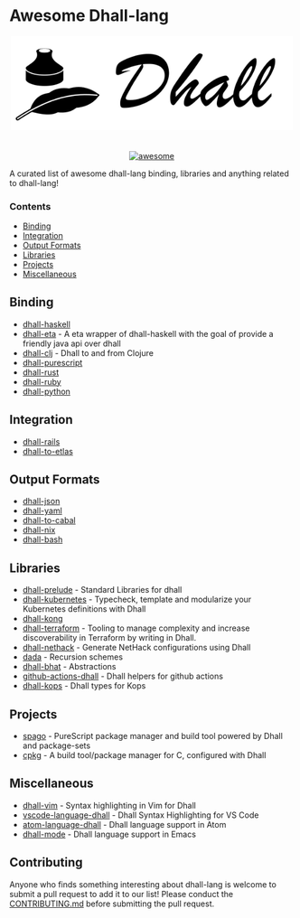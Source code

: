 # Awesome Dhall-lang

<div align="center">
    <div>
        <img width="500" src="img/dhall-logo.png" alt="dhall-logo">
    </div>
    <br>
    <br>
    <a href="https://awesome.re">
        <img src="https://awesome.re/badge-flat2.svg" alt="awesome">
    </a>
</div>

A curated list of awesome dhall-lang binding, libraries and anything related to dhall-lang!

### Contents
- [Binding](#binding)
- [Integration](#integration)
- [Output Formats](##output-formats)
- [Libraries](#libraries)
- [Projects](#projects)
- [Miscellaneous](#miscellaneous)

## Binding
- [dhall-haskell](https://github.com/dhall-lang/dhall-haskell)
- [dhall-eta](https://github.com/eta-lang/dhall-eta) - A eta wrapper of dhall-haskell with the goal of provide a friendly java api over dhall
- [dhall-clj](https://github.com/f-f/dhall-clj) - Dhall to and from Clojure
- [dhall-purescript](https://github.com/MonoidMusician/dhall-purescript)
- [dhall-rust](https://github.com/Nadrieril/dhall-rust)
- [dhall-ruby](https://git.sr.ht/~singpolyma/dhall-ruby)
- [dhall-python](https://github.com/SupraSummus/dhall-python)

## Integration
- [dhall-rails](https://git.sr.ht/~singpolyma/dhall-rails)
- [dhall-to-etlas](https://github.com/eta-lang/dhall-to-etlas)

## Output Formats
- [dhall-json](https://github.com/dhall-lang/dhall-haskell/tree/master/dhall-json)
- [dhall-yaml](https://github.com/dhall-lang/dhall-haskell/tree/master/dhall-json)
- [dhall-to-cabal](https://github.com/dhall-lang/dhall-to-cabal)
- [dhall-nix](https://github.com/dhall-lang/dhall-haskell/tree/master/dhall-nix)
- [dhall-bash](https://github.com/dhall-lang/dhall-haskell/tree/master/dhall-bash)

## Libraries
- [dhall-prelude](https://github.com/dhall-lang/dhall-lang/tree/master/Prelude) - Standard Libraries for dhall
- [dhall-kubernetes](https://github.com/dhall-lang/dhall-kubernetes) - Typecheck, template and modularize your Kubernetes definitions with Dhall
- [dhall-kong](https://github.com/RyanSiu1995/dhall-kong)
- [dhall-terraform](https://github.com/blast-hardcheese/dhall-terraform) - Tooling to manage complexity and increase discoverability in Terraform by writing in Dhall.
- [dhall-nethack](https://github.com/dhall-lang/dhall-nethack) - Generate NetHack configurations using Dhall
- [dada](https://github.com/sellout/dada) - Recursion schemes
- [dhall-bhat](https://github.com/FormationAI/dhall-bhat/) - Abstractions
- [github-actions-dhall](https://github.com/vmchale/github-actions-dhall) - Dhall helpers for github actions 
- [dhall-kops](https://github.com/coralogix/dhall-kops) - Dhall types for Kops

## Projects
- [spago](https://github.com/spacchetti/spago) - PureScript package manager and build tool powered by Dhall and package-sets
- [cpkg](https://github.com/vmchale/cpkg) - A build tool/package manager for C, configured with Dhall

## Miscellaneous
- [dhall-vim](https://github.com/vmchale/dhall-vim) - Syntax highlighting in Vim for Dhall
- [vscode-language-dhall](https://github.com/PanAeon/vscode-language-dhall) - Dhall Syntax Highlighting for VS Code
- [atom-language-dhall](https://github.com/jmitchell/atom-language-dhall) - Dhall language support in Atom
- [dhall-mode](https://github.com/psibi/dhall-mode) - Dhall language support in Emacs

## Contributing
Anyone who finds something interesting about dhall-lang is welcome to submit a pull request to add it to our list!
Please conduct the [CONTRIBUTING.md](CONTRIBUTING.md) before submitting the pull request.
